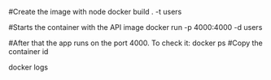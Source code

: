 #Create the image with node
docker build . -t users

#Starts the container with the API image
docker run -p 4000:4000 -d users

#After that the app runs on the port 4000. To check it: 
docker ps #Copy the container id

docker logs <container-id>